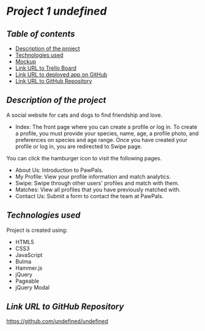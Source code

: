 # **_Project 1 undefined_**

## **_Table of contents_**
* [Description of the project](#description-of-the-project)
* [Technologies used](#technologies-used)
* [Mockup](#mockup)
* [Link URL to Trello Board](#link-URL-to-Trello-Board)
* [Link URL to deployed app on GitHub](#link-URL-to-deployed-app-on-GitHub)
* [Link URL to GitHub Repository](#link-URL-to-GitHub-repository)
    
## **_Description of the project_**
A social website for cats and dogs to find friendship and love.
* Index: The front page where you can create a profile or log in. To create a profile, you must provide your species, name, age, a profile photo, and preferences on species and age range. Once you have created your profile or log in, you are redirected to Swipe page.
    
You can click the hamburger icon to visit the following pages.
* About Us: Introduction to PawPals.
* My Profile: View your profile information and match analytics.
* Swipe: Swipe through other users' profiles and match with them.
* Matches: View all profiles that you have previously matched with.
* Contact Us: Submit a form to contact the team at PawPals.
    
## **_Technologies used_**
Project is created using:
* HTML5
* CSS3
* JavaScript
* Bulma
* Hammer.js
* jQuery
* Pageable
* jQuery Modal
    
## **_Link URL to GitHub Repository_**
https://github.com/undefined/undefined
    